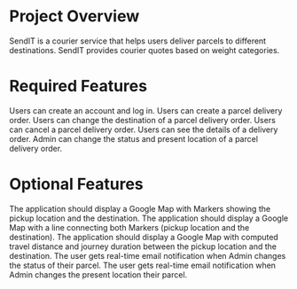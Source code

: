 # Project Overview
SendIT is a courier service that helps users deliver parcels to different destinations. SendIT provides courier quotes based on weight categories.

# Required Features

Users can create an account and log in.
Users can create a parcel delivery order.
Users can change the destination of a parcel delivery order.
Users can cancel a parcel delivery order.
Users can see the details of a delivery order.
Admin can change the status and present location of a parcel delivery order.

 
# Optional Features

The application should display a Google Map with Markers showing the pickup location and the destination.
The application should display a Google Map with a line connecting both Markers (pickup location and the destination).
The application should display a Google Map with computed travel distance and journey duration between the pickup location and the destination.
The user gets real-time email notification when Admin changes the status of their parcel.
The user gets real-time email notification when Admin changes the present location their parcel.
 
